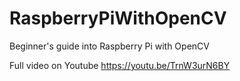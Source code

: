 # RaspberryPiWithOpenCV
Beginner's guide into Raspberry Pi with OpenCV

Full video  on Youtube 
https://youtu.be/TrnW3urN6BY
